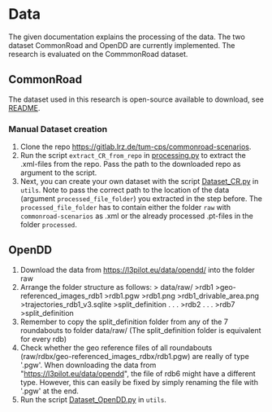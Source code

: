 # Data
The given documentation explains the processing of the data. The two dataset CommonRoad and OpenDD are currently implemented. The research is evaluated on the CommmonRoad dataset.

## CommonRoad 
The dataset used in this research is open-source available to download, see [README](../README.md).

### Manual Dataset creation
1. Clone the repo https://gitlab.lrz.de/tum-cps/commonroad-scenarios.
2. Run the script `extract_CR_from_repo` in [processing.py](../utils/processing.py) to extract the .xml-files from the repo. Pass the path to the downloaded repo as argument to the script.
3. Next, you can create your own dataset with the script [Dataset_CR.py](utils/Dataset_CR.py) in `utils`. Note to pass the correct path to the location of the data (argument `processed_file_folder`) you extracted in the step before. The `processed_file_folder` has to contain either the folder `raw` with `commonroad-scenarios` as .xml or the already processed .pt-files in the folder `processed`.

## OpenDD
1. Download the data from https://l3pilot.eu/data/opendd/ into the folder raw
2. Arrange the folder structure as follows: 
		> data/raw/
			>rdb1
				>geo-referenced_images_rdb1
					>rdb1.pgw
					>rdb1.png
					>rdb1_drivable_area.png
				>trajectories_rdb1_v3.sqlite
				>split_definition
				.
				.
				.
			>rdb2
			.
			.
			.
			>rdb7
			>split_definition
3. Remember to copy the split_definition folder from any of the 7 roundabouts to folder data/raw/ (The split_definition folder is equivalent for every rdb)
4. Check whether the geo reference files of all roundabouts (raw/rdbx/geo-referenced_images_rdbx/rdb1.pgw) are really of type '.pgw'. When downloading the data from "https://l3pilot.eu/data/opendd", the file of rdb6 might have a different type. However, this can easily be fixed by simply renaming the file with '.pgw' at the end.
5. Run the script [Dataset_OpenDD.py](utils/Dataset_OpenDD.py) in `utils`.
